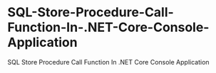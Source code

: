 # SQL-Store-Procedure-Call-Function-In-.NET-Core-Console-Application
SQL Store Procedure Call Function In .NET Core Console Application
